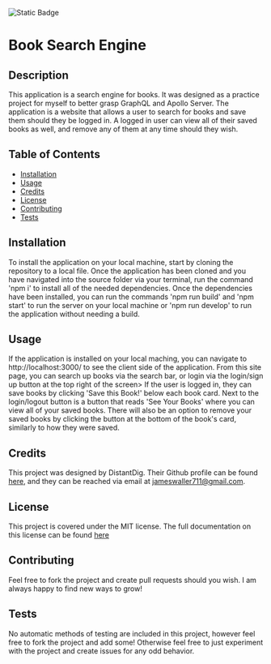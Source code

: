 ![Static Badge](https://img.shields.io/badge/License-MIT-yellow)

  # Book Search Engine

  ## Description

  This application is a search engine for books. It was designed as a practice project for myself to better grasp GraphQL and Apollo Server. The application is a website that allows a user to search for books and save them should they be logged in. A logged in user can view all of their saved books as well, and remove any of them at any time should they wish.

  ## Table of Contents

  - [Installation](#installation)
  - [Usage](#usage)
  - [Credits](#credits)
  - [License](#license)
  - [Contributing](#contributing)
  - [Tests](#tests)

  ## Installation

  To install the application on your local machine, start by cloning the repository to a local file. Once the application has been cloned and you have navigated into the source folder via your terminal, run the command 'npm i' to install all of the needed dependencies. Once the dependencies have been installed, you can run the commands 'npm run build' and 'npm start' to run the server on your local machine or 'npm run develop' to run the application without needing a build.

  ## Usage

  If the application is installed on your local maching, you can navigate to http://localhost:3000/ to see the client side of the application. From this site page, you can search up books via the search bar, or login via the login/sign up button at the top right of the screen> If the user is logged in, they can save books by clicking 'Save this Book!' below each book card. Next to the login/logout button is a button that reads 'See Your Books' where you can view all of your saved books. There will also be an option to remove your saved books by clicking the button at the bottom of the book's card, similarly to how they were saved. 

  ## Credits

  This project was designed by DistantDig. Their Github profile can be found [here](https://github.com/DistantDig), and they can be reached via email at jameswaller711@gmail.com.

  ## License

  This project is covered under the MIT license. The full documentation on this license can be found [here](https://opensource.org/licenses/MIT)

  ## Contributing

  Feel free to fork the project and create pull requests should you wish. I am always happy to find new ways to grow!

  ## Tests

  No automatic methods of testing are included in this project, however feel free to fork the project and add some! Otherwise feel free to just experiment with the project and create issues for any odd behavior.


